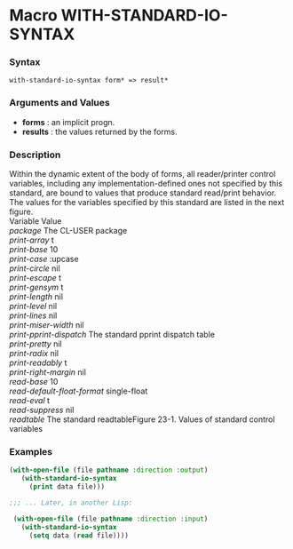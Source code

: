 <!-- Generated on 05/10/2020 by https://github.com/anto2oo/clhs-evolved -->

# Macro WITH-STANDARD-IO-SYNTAX

### Syntax
`with-standard-io-syntax form* => result*`  


### Arguments and Values
- **forms** : an implicit progn.   
- **results** : the values returned by the forms.   


### Description
Within the dynamic extent of the body of forms, all reader/printer control variables, including any implementation-defined ones not specified by this standard, are bound to values that produce standard read/print behavior. The values for the variables specified by this standard are listed in the next figure.  
Variable                     Value                                 
*package*                    The CL-USER package                   
*print-array*                t                                     
*print-base*                 10                                    
*print-case*                 :upcase                               
*print-circle*               nil                                   
*print-escape*               t                                     
*print-gensym*               t                                     
*print-length*               nil                                   
*print-level*                nil                                   
*print-lines*                nil                                   
*print-miser-width*          nil                                   
*print-pprint-dispatch*      The standard pprint dispatch table    
*print-pretty*               nil                                   
*print-radix*                nil                                   
*print-readably*             t                                     
*print-right-margin*         nil                                   
*read-base*                  10                                    
*read-default-float-format*  single-float                          
*read-eval*                  t                                     
*read-suppress*              nil                                   
*readtable*                  The standard readtableFigure 23-1.  Values of standard control variables



### Examples
```lisp 
(with-open-file (file pathname :direction :output)
   (with-standard-io-syntax
     (print data file)))

;;; ... Later, in another Lisp:

 (with-open-file (file pathname :direction :input)
   (with-standard-io-syntax
     (setq data (read file))))
```

